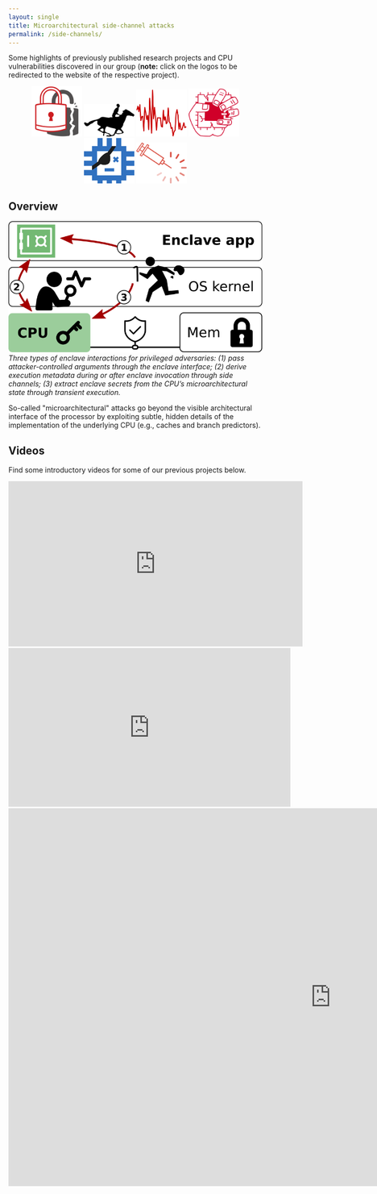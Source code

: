 ```yaml
---
layout: single
title: Microarchitectural side-channel attacks
permalink: /side-channels/
---
```

Some highlights of previously published research projects and CPU
vulnerabilities discovered in our group (**note:** click on the logos to be
redirected to the website of the respective project).

<center>
<p>
  <a href="https://foreshadowattack.eu/">           <img src="/assets/img/foreshadow.svg" width="100" /></a>
  <a href="https://github.com/jovanbulck/sgx-step"> <img src="/assets/img/sgx-step.svg"   width="100" /></a>
  <a href="https://github.com/jovanbulck/nemesis"> <img src="/assets/img/nemesis.svg"     width="100" /></a>
  <a href="https://zombieloadattack.com/">         <img src="/assets/img/zombieload.svg"  width="100" /></a>
  <a href="https://plundervolt.com/">              <img src="/assets/img/plundervolt.svg" width="100" /></a>
  <a href="https://lviattack.eu/">                 <img src="/assets/img/lvi.svg"         width="100" /></a>
</p>
</center>

## Overview

![overview-img](/assets/img/tee-sca.png)
*Three types of enclave interactions for privileged adversaries: (1) pass
attacker-controlled arguments through the enclave interface; (2) derive execution
metadata during or after enclave invocation through side channels; (3) extract enclave
secrets from the CPU’s microarchitectural state through transient execution.*

So-called "microarchitectural" attacks
go beyond the visible architectural interface of the processor by exploiting
subtle, hidden details of the implementation of the underlying CPU (e.g.,
caches and branch predictors). 


## Videos

Find some introductory videos for some of our previous projects below.

<iframe width="584" height="328" src="https://www.youtube.com/embed/baKHSXeIIaI" frameborder="0" allow="accelerometer; autoplay; encrypted-media; gyroscope; picture-in-picture" allowfullscreen></iframe>
<iframe width="560" height="315" src="https://www.youtube.com/embed/ynB1inl4G3c" frameborder="0" allow="accelerometer; autoplay; encrypted-media; gyroscope; picture-in-picture" allowfullscreen></iframe>
<iframe width="1280" height="750" src="https://www.youtube.com/embed/yo9B2ZRVW9Q" frameborder="0" allow="accelerometer; autoplay; encrypted-media; gyroscope; picture-in-picture" allowfullscreen></iframe>
